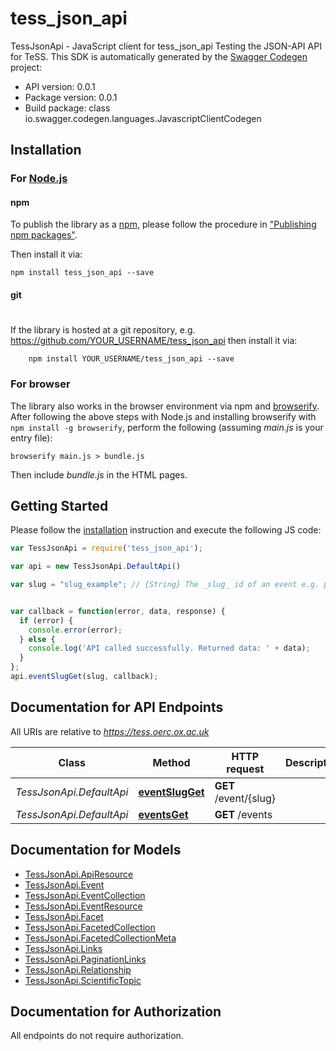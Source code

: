 # tess_json_api

TessJsonApi - JavaScript client for tess_json_api
Testing the JSON-API API for TeSS. 
This SDK is automatically generated by the [Swagger Codegen](https://github.com/swagger-api/swagger-codegen) project:

- API version: 0.0.1
- Package version: 0.0.1
- Build package: class io.swagger.codegen.languages.JavascriptClientCodegen

## Installation

### For [Node.js](https://nodejs.org/)

#### npm

To publish the library as a [npm](https://www.npmjs.com/),
please follow the procedure in ["Publishing npm packages"](https://docs.npmjs.com/getting-started/publishing-npm-packages).

Then install it via:

```shell
npm install tess_json_api --save
```

#### git
#
If the library is hosted at a git repository, e.g.
https://github.com/YOUR_USERNAME/tess_json_api
then install it via:

```shell
    npm install YOUR_USERNAME/tess_json_api --save
```

### For browser

The library also works in the browser environment via npm and [browserify](http://browserify.org/). After following
the above steps with Node.js and installing browserify with `npm install -g browserify`,
perform the following (assuming *main.js* is your entry file):

```shell
browserify main.js > bundle.js
```

Then include *bundle.js* in the HTML pages.

## Getting Started

Please follow the [installation](#installation) instruction and execute the following JS code:

```javascript
var TessJsonApi = require('tess_json_api');

var api = new TessJsonApi.DefaultApi()

var slug = "slug_example"; // {String} The _slug_ id of an event e.g. python-training-2017


var callback = function(error, data, response) {
  if (error) {
    console.error(error);
  } else {
    console.log('API called successfully. Returned data: ' + data);
  }
};
api.eventSlugGet(slug, callback);

```

## Documentation for API Endpoints

All URIs are relative to *https://tess.oerc.ox.ac.uk*

Class | Method | HTTP request | Description
------------ | ------------- | ------------- | -------------
*TessJsonApi.DefaultApi* | [**eventSlugGet**](docs/DefaultApi.md#eventSlugGet) | **GET** /event/{slug} | 
*TessJsonApi.DefaultApi* | [**eventsGet**](docs/DefaultApi.md#eventsGet) | **GET** /events | 


## Documentation for Models

 - [TessJsonApi.ApiResource](docs/ApiResource.md)
 - [TessJsonApi.Event](docs/Event.md)
 - [TessJsonApi.EventCollection](docs/EventCollection.md)
 - [TessJsonApi.EventResource](docs/EventResource.md)
 - [TessJsonApi.Facet](docs/Facet.md)
 - [TessJsonApi.FacetedCollection](docs/FacetedCollection.md)
 - [TessJsonApi.FacetedCollectionMeta](docs/FacetedCollectionMeta.md)
 - [TessJsonApi.Links](docs/Links.md)
 - [TessJsonApi.PaginationLinks](docs/PaginationLinks.md)
 - [TessJsonApi.Relationship](docs/Relationship.md)
 - [TessJsonApi.ScientificTopic](docs/ScientificTopic.md)


## Documentation for Authorization

 All endpoints do not require authorization.

